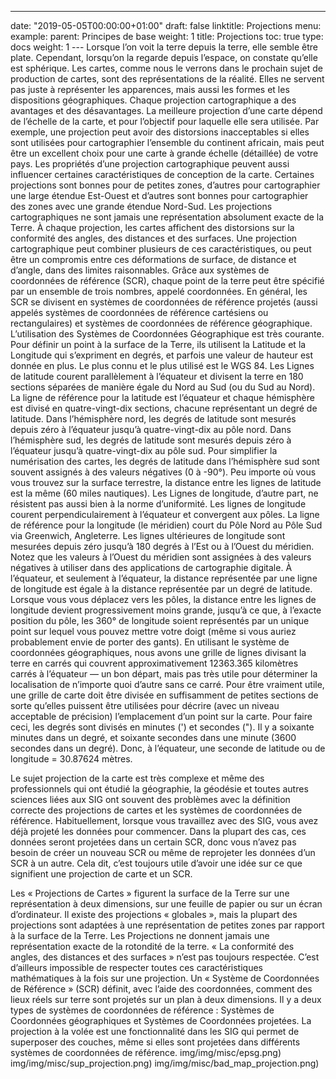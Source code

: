 ---
date: "2019-05-05T00:00:00+01:00" draft: false linktitle: Projections menu:   example:     parent: Principes de base     weight: 1 title: Projections toc: true type: docs weight: 1 ---
Lorsque l’on voit la terre depuis la terre, elle semble être plate. Cependant, lorsqu’on la regarde depuis l’espace, on constate qu’elle est sphérique. Les cartes, comme nous le verrons dans le prochain sujet de production de cartes, sont des représentations de la réalité. Elles ne servent pas juste à représenter les apparences, mais aussi les formes et les dispositions géographiques. Chaque projection cartographique a des avantages et des désavantages. La meilleure projection d’une carte dépend de l’échelle de la carte, et pour l’objectif pour laquelle elle sera utilisée. Par exemple, une projection peut avoir des distorsions inacceptables si elles sont utilisées pour cartographier l’ensemble du continent africain, mais peut être un excellent choix pour une carte à grande échelle (détaillée) de votre pays. Les propriétés d’une projection cartographique peuvent aussi influencer certaines caractéristiques de conception de la carte. Certaines projections sont bonnes pour de petites zones, d’autres pour cartographier une large étendue Est-Ouest et d’autres sont bonnes pour cartographier des zones avec une grande étendue Nord-Sud.
Les projections cartographiques ne sont jamais une représentation absolument exacte de la Terre. À chaque projection, les cartes affichent des distorsions sur la conformité des angles, des distances et des surfaces. Une projection cartographique peut combiner plusieurs de ces caractéristiques, ou peut être un compromis entre ces déformations de surface, de distance et d’angle, dans des limites raisonnables.
Grâce aux systèmes de coordonnées de référence (SCR), chaque point de la terre peut être spécifié par un ensemble de trois nombres, appelé coordonnées. En général, les SCR se divisent en systèmes de coordonnées de référence projetés (aussi appelés systèmes de coordonnées de référence cartésiens ou rectangulaires) et systèmes de coordonnées de référence géographique.
L’utilisation des Systèmes de Coordonnées Géographique est très courante. Pour définir un point à la surface de la Terre, ils utilisent la Latitude et la Longitude qui s’expriment en degrés, et parfois une valeur de hauteur est donnée en plus. Le plus connu et le plus utilisé est le WGS 84.
Les Lignes de latitude courent parallèlement à l’équateur et divisent la terre en 180 sections séparées de manière égale du Nord au Sud (ou du Sud au Nord). La ligne de référence pour la latitude est l’équateur et chaque hémisphère est divisé en quatre-vingt-dix sections, chacune représentant un degré de latitude. Dans l’hémisphère nord, les degrés de latitude sont mesurés depuis zéro à l’équateur jusqu’à quatre-vingt-dix au pôle nord. Dans l’hémisphère sud, les degrés de latitude sont mesurés depuis zéro à l’équateur jusqu’à quatre-vingt-dix au pôle sud. Pour simplifier la numérisation des cartes, les degrés de latitude dans l’hémisphère sud sont souvent assignés à des valeurs négatives (0 à -90°). Peu importe où vous vous trouvez sur la surface terrestre, la distance entre les lignes de latitude est la même (60 miles nautiques).
Les Lignes de longitude, d’autre part, ne résistent pas aussi bien à la norme d’uniformité. Les lignes de longitude courent perpendiculairement à l’équateur et convergent aux pôles. La ligne de référence pour la longitude (le méridien) court du Pôle Nord au Pôle Sud via Greenwich, Angleterre. Les lignes ultérieures de longitude sont mesurées depuis zéro jusqu’à 180 degrés à l’Est ou à l’Ouest du méridien. Notez que les valeurs à l’Ouest du méridien sont assignées à des valeurs négatives à utiliser dans des applications de cartographie digitale.
À l’équateur, et seulement à l’équateur, la distance représentée par une ligne de longitude est égale à la distance représentée par un degré de latitude. Lorsque vous vous déplacez vers les pôles, la distance entre les lignes de longitude devient progressivement moins grande, jusqu’à ce que, à l’exacte position du pôle, les 360° de longitude soient représentés par un unique point sur lequel vous pouvez mettre votre doigt (même si vous auriez probablement envie de porter des gants). En utilisant le système de coordonnées géographiques, nous avons une grille de lignes divisant la terre en carrés qui couvrent approximativement 12363.365 kilomètres carrés à l’équateur — un bon départ, mais pas très utile pour déterminer la localisation de n’importe quoi d’autre sans ce carré.
Pour être vraiment utile, une grille de carte doit être divisée en suffisamment de petites sections de sorte qu’elles puissent être utilisées pour décrire (avec un niveau acceptable de précision) l’emplacement d’un point sur la carte. Pour faire ceci, les degrés sont divisés en minutes (') et secondes ("). Il y a soixante minutes dans un degré, et soixante secondes dans une minute (3600 secondes dans un degré). Donc, à l’équateur, une seconde de latitude ou de longitude = 30.87624 mètres.

Le sujet projection de la carte est très complexe et même des professionnels qui ont étudié la géographie, la géodésie et toutes autres sciences liées aux SIG ont souvent des problèmes avec la définition correcte des projections de cartes et les systèmes de coordonnées de référence. Habituellement, lorsque vous travaillez avec des SIG, vous avez déjà projeté les données pour commencer. Dans la plupart des cas, ces données seront projetées dans un certain SCR, donc vous n’avez pas besoin de créer un nouveau SCR ou même de reprojeter les données d’un SCR à un autre. Cela dit, c’est toujours utile d’avoir une idée sur ce que signifient une projection de carte et un SCR.

Les « Projections de Cartes » figurent la surface de la Terre sur une représentation à deux dimensions, sur une feuille de papier ou sur un écran d’ordinateur.
Il existe des projections « globales », mais la plupart des projections sont adaptées à une représentation de petites zones par rapport à la surface de la Terre.
Les Projections ne donnent jamais une représentation exacte de la rotondité de la terre. « La conformité des angles, des distances et des surfaces » n’est pas toujours respectée. C’est d’ailleurs impossible de respecter toutes ces caractéristiques mathématiques à la fois sur une projection.
Un « Système de Coordonnées de Référence » (SCR) définit, avec l’aide des coordonnées, comment des lieux réels sur terre sont projetés sur un plan à deux dimensions.
Il y a deux types de systèmes de coordonnées de référence : Systèmes de Coordonnées géographiques et Systèmes de Coordonnées projetées.
La projection à la volée est une fonctionnalité dans les SIG qui permet de superposer des couches, même si elles sont projetées dans différents systèmes de coordonnées de référence.
img/img/misc/epsg.png)
img/img/misc/sup_projection.png)
img/img/misc/bad_map_projection.png)